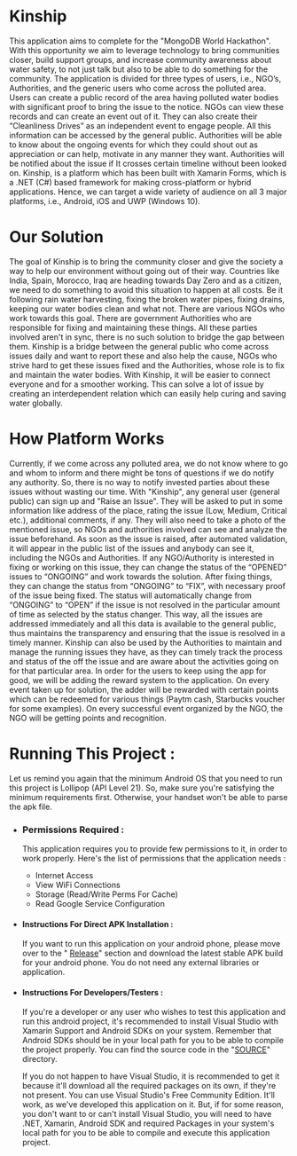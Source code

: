 # Kinship

This application aims to complete for the "MongoDB World Hackathon".
With this opportunity we aim to leverage technology to bring communities closer, build support groups, and increase community awareness about water safety, to not just talk but also to be able to do something for the community.
The application is divided for three types of users, i.e., NGO’s, Authorities, and the generic users who come across the polluted area.
Users can create a public record of the area having polluted water bodies with significant proof to bring the issue to the notice.
 NGOs can view these records and can create an event out of it. They can also create their “Cleanliness Drives” as an independent event to engage people. All this information can be accessed by the general public.
Authorities will be able to know about the ongoing events for which they could shout out as appreciation or can help, motivate in any manner they want.
Authorities will be notified about the issue if It crosses certain timeline without been looked on.
Kinship, is a platform which has been built with Xamarin Forms, which is a .NET (C#) based framework for making cross-platform or hybrid applications. Hence, we can target a wide variety of audience on all 3 major platforms, i.e., Android, iOS and UWP (Windows 10).

# Our Solution

The goal of Kinship is to bring the community closer and give the society a way to help our environment without going out of their way. Countries like India, Spain, Morocco, Iraq are heading towards Day Zero and as a citizen, we need to do something to avoid this situation to happen at all costs. Be it following rain water harvesting, fixing the broken water pipes, fixing drains, keeping our water bodies clean and what not. There are various NGOs who work towards this goal. There are government Authorities who are responsible for fixing and maintaining these things. All these parties involved aren't in sync, there is no such solution to bridge the gap between them.
Kinship is a bridge between the general public who come across issues daily and want to report these and also help the cause, NGOs who strive hard to get these issues fixed and the Authorities, whose role is to fix and maintain the water bodies. With Kinship, it will be easier to connect everyone and for a smoother working. This can solve a lot of issue by creating an interdependent relation which can easily help curing and saving water globally.

# How Platform Works

Currently, if we come across any polluted area, we do not know where to go and whom to inform and there might be tons of questions if we do notify any authority. So, there is no way to notify invested parties about these issues without wasting our time.
With "Kinship", any general user (general public) can sign up and "Raise an Issue". They will be asked to put in some information like address of the place, rating the issue (Low, Medium, Critical etc.), additional comments, if any. They will also need to take a photo of the mentioned issue, so NGOs and authorities involved can see and analyze the issue beforehand.
 As soon as the issue is raised, after automated validation, it will appear in the public list of the issues and anybody can see it, including the NGOs and Authorities. If any NGO/Authority is interested in fixing or working on this issue, they can change the status of the “OPENED” issues to “ONGOING” and work towards the solution. After fixing things, they can change the status from “ONGOING” to “FIX”, with necessary proof of the issue being fixed. The status will automatically change from “ONGOING” to “OPEN” if the issue is not resolved in the particular amount of time as selected by the status changer. 
This way, all the issues are addressed immediately and all this data is available to the general public, thus maintains the transparency and ensuring that the issue is resolved in a timely manner.
 Kinship can also be used by the Authorities to maintain and manage the running issues they have, as they can timely track the process and status of the off the issue and are aware about the activities going on for that particular area.
 In order for the users to keep using the app for good, we will be adding the reward system to the application.
On every event taken up for solution, the adder will be rewarded with certain points which can be redeemed for various things (Paytm cash, Starbucks voucher for some examples).
On every successful event organized by the NGO, the NGO will be getting points and recognition.

# Running This Project :

Let  us remind you again that the minimum Android OS that you need to run this project is Lollipop (API Level 21). So, make sure you're satisfying the minimum requirements first. Otherwise, your handset won't be able to parse the apk file.

- ### Permissions Required :
    This application requires you to provide few permissions to it, in order to work properly. Here's the list of permissions that the application needs :
    - Internet Access
    - View WiFi Connections
    - Storage (Read/Write Perms For Cache)
    - Read Google Service Configuration
    
- #### Instructions For Direct APK Installation :
    If you want to run this application on your android phone, please move over to the " [Release](https://github.com/cluel3ss/Kinship/releases/)" section and download the latest stable APK build for your android phone. You do not need any external libraries or application.

- #### Instructions For Developers/Testers :
     If you're a developer or any user who wishes to test this application and run this android project, it's recommended to install Visual Studio with Xamarin Support and Android SDKs on your system. Remember that Android SDKs should be in your local path for you to be able to compile the project properly. You can find the source code in the "[SOURCE](https://github.com/cluel3ss/Kinship/tree/master/src)" directory.

    If you do not happen to have Visual Studio, it is recommended to get it because it'll download all the required packages on its own, if they're not present. You can use Visual Studio's Free Community Edition. It'll work, as we've developed this application on it.
But, if for some reason, you don't want to or can't install Visual Studio, you will need to have .NET, Xamarin, Android SDK and required Packages in your system's local path for you to be able to compile and execute this application project.
